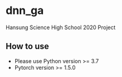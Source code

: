 dnn_ga
=============

Hansung Science High School 2020 Project

## How to use
* Please use Python version >= 3.7
* Pytorch version >= 1.5.0
